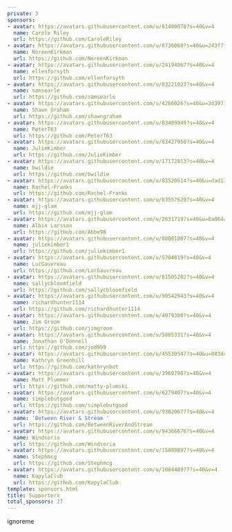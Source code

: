 ```yaml
---
private: 3
sponsors:
- avatar: https://avatars.githubusercontent.com/u/81400078?s=40&v=4
  name: Carole Riley
  url: https://github.com/CaroleRiley
- avatar: https://avatars.githubusercontent.com/u/8736060?s=40&u=243f7f6575043a142c729b7545f78b1d8c22f666&v=4
  name: NoreenKirkman
  url: https://github.com/NoreenKirkman
- avatar: https://avatars.githubusercontent.com/u/24194067?s=40&v=4
  name: ellenforsyth
  url: https://github.com/ellenforsyth
- avatar: https://avatars.githubusercontent.com/u/83221023?s=40&v=4
  name: samsearle
  url: https://github.com/samsearle
- avatar: https://avatars.githubusercontent.com/u/4266026?s=40&u=3d3971453b3ce0c65183b5beff66abbe6644648a&v=4
  name: Shawn Graham
  url: https://github.com/shawngraham
- avatar: https://avatars.githubusercontent.com/u/83409949?s=40&v=4
  name: PeterT63
  url: https://github.com/PeterT63
- avatar: https://avatars.githubusercontent.com/u/83427950?s=40&v=4
  name: JulieKimber
  url: https://github.com/JulieKimber
- avatar: https://avatars.githubusercontent.com/u/17172813?s=40&v=4
  name: bwildie
  url: https://github.com/bwildie
- avatar: https://avatars.githubusercontent.com/u/83520614?s=40&u=dad13a6b9e87f3860cb3b0409e24c5e011951780&v=4
  name: Rachel-Franks
  url: https://github.com/Rachel-Franks
- avatar: https://avatars.githubusercontent.com/u/83557620?s=40&v=4
  name: mjj-glam
  url: https://github.com/mjj-glam
- avatar: https://avatars.githubusercontent.com/u/2631719?s=40&u=8a064aba9a710229ad28c616549d81a24191a5df&v=4
  name: Albin Larsson
  url: https://github.com/Abbe98
- avatar: https://avatars.githubusercontent.com/u/88081007?s=40&v=4
  name: juliekimber1
  url: https://github.com/juliekimber1
- avatar: https://avatars.githubusercontent.com/u/5704819?s=40&v=4
  name: LucGauvreau
  url: https://github.com/LucGauvreau
- avatar: https://avatars.githubusercontent.com/u/81505282?s=40&v=4
  name: sallycbloomfield
  url: https://github.com/sallycbloomfield
- avatar: https://avatars.githubusercontent.com/u/90542943?s=40&v=4
  name: richardhunter1114
  url: https://github.com/richardhunter1114
- avatar: https://avatars.githubusercontent.com/u/4079300?s=40&v=4
  name: Jim Groom
  url: https://github.com/jimgroom
- avatar: https://avatars.githubusercontent.com/u/5865331?s=40&v=4
  name: Jonathan O'Donnell
  url: https://github.com/jod999
- avatar: https://avatars.githubusercontent.com/u/45530547?s=40&u=883de911e1ff88f3b46d9fceb5a07e158cbb42ba&v=4
  name: Kathryn Greenhill
  url: https://github.com/kathrynbot
- avatar: https://avatars.githubusercontent.com/u/3960798?s=40&v=4
  name: Matt Plummer
  url: https://github.com/matty-plumski
- avatar: https://avatars.githubusercontent.com/u/6279407?s=40&v=4
  name: simplebutgood
  url: https://github.com/simplebutgood
- avatar: https://avatars.githubusercontent.com/u/93020677?s=40&v=4
  name: 'Between River & Stream '
  url: https://github.com/BetweenRiverAndStream
- avatar: https://avatars.githubusercontent.com/u/94366676?s=40&v=4
  name: Windsoria
  url: https://github.com/Windsoria
- avatar: https://avatars.githubusercontent.com/u/15809897?s=40&v=4
  name: Stephmcg
  url: https://github.com/Stephmcg
- avatar: https://avatars.githubusercontent.com/u/108448977?s=40&v=4
  name: KapylaClub
  url: https://github.com/KapylaClub
template: sponsors.html
title: Supporters
total_sponsors: 27
---
```


ignoreme